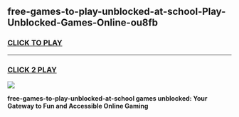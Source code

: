 
## free-games-to-play-unblocked-at-school-Play-Unblocked-Games-Online-ou8fb
<h3>
<a href="https://premium76.site?title=free-games-to-play-unblocked-at-school&ref=24A">CLICK TO PLAY</a></h3>
<hr>

<h3>
<a href="https://premium76.site?title=free-games-to-play-unblocked-at-school&ref=24A">CLICK 2 PLAY</a>
  
</h3>

<a href="https://premium76.site?title=free-games-to-play-unblocked-at-school&ref=24A"><img src="https://clearcache.store/games.png"></a>


**free-games-to-play-unblocked-at-school games unblocked: Your Gateway to Fun and Accessible Online Gaming**
